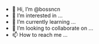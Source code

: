 - 👋 Hi, I’m @bossncn
- 👀 I’m interested in ...
- 🌱 I’m currently learning ...
- 💞️ I’m looking to collaborate on ...
- 📫 How to reach me ...

<!---
bossncn/bossncn is a ✨ special ✨ repository because its `README.md` (this file) appears on your GitHub profile.
You can click the Preview link to take a look at your changes.
--->
